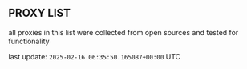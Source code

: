 ## PROXY LIST

all proxies in this list were collected from open sources and tested for functionality

last update: `2025-02-16 06:35:50.165087+00:00` UTC